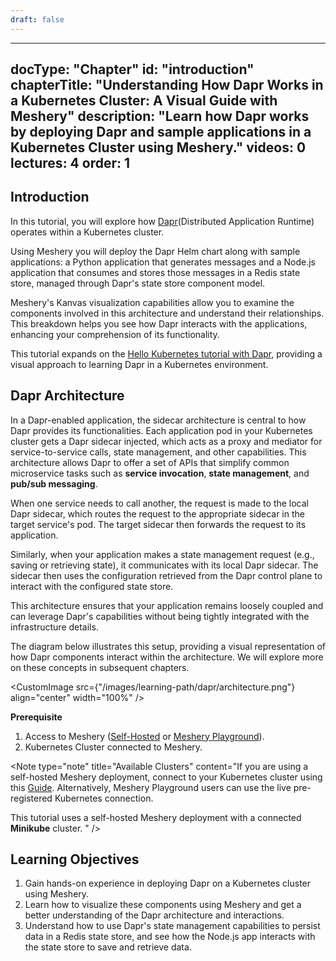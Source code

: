 ```yaml
---
draft: false
---
```


---
docType: "Chapter"
id: "introduction"
chapterTitle: "Understanding How Dapr Works in a Kubernetes Cluster: A Visual Guide with Meshery"
description: "Learn how Dapr works by deploying Dapr and sample applications in a Kubernetes Cluster using Meshery."
videos: 0
lectures: 4
order: 1
---

<ChapterStyle>

<h2 class="chapter-sub-heading">Introduction</h2>

In this tutorial, you will explore how [Dapr](https://dapr.io/)(Distributed Application Runtime) operates within a Kubernetes cluster. 

Using Meshery you will deploy the Dapr Helm chart along with sample applications: a Python application that generates messages and a Node.js application that consumes and stores those messages in a Redis state store, managed through Dapr's state store component model.

Meshery's Kanvas visualization capabilities allow you to examine the components involved in this architecture and understand their relationships. This breakdown helps you see how Dapr interacts with the applications, enhancing your comprehension of its functionality.

This tutorial expands on the [Hello Kubernetes tutorial with Dapr](https://github.com/dapr/quickstarts/tree/master/tutorials/hello-kubernetes), providing a visual approach to learning Dapr in a Kubernetes environment.


<h2 class="chapter-sub-heading">Dapr Architecture</h2>

In a Dapr-enabled application, the sidecar architecture is central to how Dapr provides its functionalities. Each application pod in your Kubernetes cluster gets a Dapr sidecar injected, which acts as a proxy and mediator for service-to-service calls, state management, and other capabilities. This architecture allows Dapr to offer a set of APIs that simplify common microservice tasks such as **service invocation**, **state management**, and **pub/sub messaging**.

When one service needs to call another, the request is made to the local Dapr sidecar, which routes the request to the appropriate sidecar in the target service's pod. The target sidecar then forwards the request to its application.

Similarly, when your application makes a state management request (e.g., saving or retrieving state), it communicates with its local Dapr sidecar. The sidecar then uses the configuration retrieved from the Dapr control plane to interact with the configured state store.

This architecture ensures that your application remains loosely coupled and can leverage Dapr's capabilities without being tightly integrated with the infrastructure details. 

The diagram below illustrates this setup, providing a visual representation of how Dapr components interact within the architecture. We will explore more on these concepts in subsequent chapters.

<CustomImage
  src={"/images/learning-path/dapr/architecture.png"}
  align="center"
  width="100%"
/>

**Prerequisite** 

1. Access to Meshery ([Self-Hosted](https://docs.meshery.io/installation) or [Meshery Playground](https://docs.meshery.io/installation/playground)).
1. Kubernetes Cluster connected to Meshery.

<Note
  type="note"
  title="Available Clusters"
  content="If you are using a self-hosted Meshery deployment, connect to your Kubernetes cluster using this [Guide](https://docs.meshery.io/installation/kubernetes). Alternatively, Meshery Playground users can use the live pre-registered Kubernetes connection.

  This tutorial uses a self-hosted Meshery deployment with a connected **Minikube** cluster.
  "
/>

<h2 class="chapter-sub-heading">Learning Objectives</h2>

1. Gain hands-on experience in deploying Dapr on a Kubernetes cluster using Meshery.
1. Learn how to visualize these components using Meshery and get a better understanding of the Dapr architecture and interactions.
1. Understand how to use Dapr's state management capabilities to persist data in a Redis state store, and see how the Node.js app interacts with the state store to save and retrieve data.

</ChapterStyle>